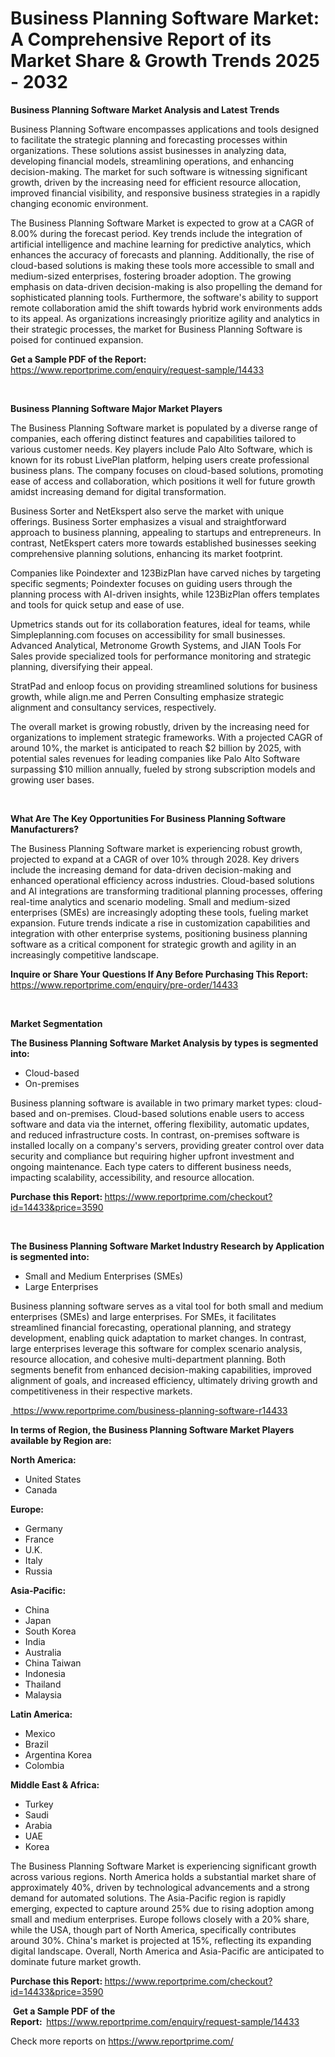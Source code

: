 <p><h1>Business Planning Software Market: A Comprehensive Report of its Market Share & Growth Trends 2025 - 2032</h1></p><p><strong>Business Planning Software Market Analysis and Latest Trends</strong></p>
<p><p>Business Planning Software encompasses applications and tools designed to facilitate the strategic planning and forecasting processes within organizations. These solutions assist businesses in analyzing data, developing financial models, streamlining operations, and enhancing decision-making. The market for such software is witnessing significant growth, driven by the increasing need for efficient resource allocation, improved financial visibility, and responsive business strategies in a rapidly changing economic environment.</p><p>The Business Planning Software Market is expected to grow at a CAGR of 8.00% during the forecast period. Key trends include the integration of artificial intelligence and machine learning for predictive analytics, which enhances the accuracy of forecasts and planning. Additionally, the rise of cloud-based solutions is making these tools more accessible to small and medium-sized enterprises, fostering broader adoption. The growing emphasis on data-driven decision-making is also propelling the demand for sophisticated planning tools. Furthermore, the software's ability to support remote collaboration amid the shift towards hybrid work environments adds to its appeal. As organizations increasingly prioritize agility and analytics in their strategic processes, the market for Business Planning Software is poised for continued expansion.</p></p>
<p><strong>Get a Sample PDF of the Report:&nbsp;</strong> <a href="https://www.reportprime.com/enquiry/request-sample/14433?utm_campaign=2774&utm_medium=2&utm_source=Github&utm_content=ia&utm_term=20032025&utm_id=business-planning-software">https://www.reportprime.com/enquiry/request-sample/14433</a></p>
<p>&nbsp;</p>
<p><strong>Business Planning Software Major Market Players</strong></p>
<p><p>The Business Planning Software market is populated by a diverse range of companies, each offering distinct features and capabilities tailored to various customer needs. Key players include Palo Alto Software, which is known for its robust LivePlan platform, helping users create professional business plans. The company focuses on cloud-based solutions, promoting ease of access and collaboration, which positions it well for future growth amidst increasing demand for digital transformation.</p><p>Business Sorter and NetEkspert also serve the market with unique offerings. Business Sorter emphasizes a visual and straightforward approach to business planning, appealing to startups and entrepreneurs. In contrast, NetEkspert caters more towards established businesses seeking comprehensive planning solutions, enhancing its market footprint.</p><p>Companies like Poindexter and 123BizPlan have carved niches by targeting specific segments; Poindexter focuses on guiding users through the planning process with AI-driven insights, while 123BizPlan offers templates and tools for quick setup and ease of use.</p><p>Upmetrics stands out for its collaboration features, ideal for teams, while Simpleplanning.com focuses on accessibility for small businesses. Advanced Analytical, Metronome Growth Systems, and JIAN Tools For Sales provide specialized tools for performance monitoring and strategic planning, diversifying their appeal.</p><p>StratPad and enloop focus on providing streamlined solutions for business growth, while align.me and Perren Consulting emphasize strategic alignment and consultancy services, respectively.</p><p>The overall market is growing robustly, driven by the increasing need for organizations to implement strategic frameworks. With a projected CAGR of around 10%, the market is anticipated to reach $2 billion by 2025, with potential sales revenues for leading companies like Palo Alto Software surpassing $10 million annually, fueled by strong subscription models and growing user bases.</p></p>
<p>&nbsp;</p>
<p><strong>What Are The Key Opportunities For Business Planning Software Manufacturers?</strong></p>
<p><p>The Business Planning Software market is experiencing robust growth, projected to expand at a CAGR of over 10% through 2028. Key drivers include the increasing demand for data-driven decision-making and enhanced operational efficiency across industries. Cloud-based solutions and AI integrations are transforming traditional planning processes, offering real-time analytics and scenario modeling. Small and medium-sized enterprises (SMEs) are increasingly adopting these tools, fueling market expansion. Future trends indicate a rise in customization capabilities and integration with other enterprise systems, positioning business planning software as a critical component for strategic growth and agility in an increasingly competitive landscape.</p></p>
<p><strong>Inquire or Share Your Questions If Any Before Purchasing This Report:</strong> <a href="https://www.reportprime.com/enquiry/pre-order/14433?utm_campaign=2774&utm_medium=2&utm_source=Github&utm_content=ia&utm_term=20032025&utm_id=business-planning-software">https://www.reportprime.com/enquiry/pre-order/14433</a></p>
<p>&nbsp;</p>
<p><strong>Market Segmentation</strong></p>
<p><strong>The Business Planning Software Market Analysis by types is segmented into:</strong></p>
<p><ul><li>Cloud-based</li><li>On-premises</li></ul></p>
<p><p>Business planning software is available in two primary market types: cloud-based and on-premises. Cloud-based solutions enable users to access software and data via the internet, offering flexibility, automatic updates, and reduced infrastructure costs. In contrast, on-premises software is installed locally on a company's servers, providing greater control over data security and compliance but requiring higher upfront investment and ongoing maintenance. Each type caters to different business needs, impacting scalability, accessibility, and resource allocation.</p></p>
<p><strong>Purchase this Report:&nbsp;</strong><a href="https://www.reportprime.com/checkout?id=14433&price=3590&utm_campaign=2774&utm_medium=2&utm_source=Github&utm_content=ia&utm_term=20032025&utm_id=business-planning-software">https://www.reportprime.com/checkout?id=14433&price=3590</a></p>
<p>&nbsp;</p>
<p><strong>The Business Planning Software Market Industry Research by Application is segmented into:</strong></p>
<p><ul><li>Small and Medium Enterprises (SMEs)</li><li>Large Enterprises</li></ul></p>
<p><p>Business planning software serves as a vital tool for both small and medium enterprises (SMEs) and large enterprises. For SMEs, it facilitates streamlined financial forecasting, operational planning, and strategy development, enabling quick adaptation to market changes. In contrast, large enterprises leverage this software for complex scenario analysis, resource allocation, and cohesive multi-department planning. Both segments benefit from enhanced decision-making capabilities, improved alignment of goals, and increased efficiency, ultimately driving growth and competitiveness in their respective markets.</p></p>
<p><a href="https://www.reportprime.com/business-planning-software-r14433?utm_campaign=2774&utm_medium=2&utm_source=Github&utm_content=ia&utm_term=20032025&utm_id=business-planning-software">&nbsp;https://www.reportprime.com/business-planning-software-r14433</a></p>
<p><strong>In terms of Region, the Business Planning Software Market Players available by Region are:</strong></p>
<p>
    <p> <strong> North America: </strong>
        <ul>
            <li>United States</li>
            <li>Canada</li>
        </ul>
        </p> 
    <p> <strong> Europe: </strong>
        <ul>
            <li>Germany</li>
            <li>France</li>
            <li>U.K.</li>
            <li>Italy</li>
            <li>Russia</li>
        </ul>
        </p> 
    <p> <strong> Asia-Pacific: </strong>
        <ul>
            <li>China</li>
            <li>Japan</li>
            <li>South Korea</li>
            <li>India</li>
            <li>Australia</li>
            <li>China Taiwan</li>
            <li>Indonesia</li>
            <li>Thailand</li>
            <li>Malaysia</li>
        </ul>
        </p> 
    <p> <strong> Latin America: </strong>
        <ul>
            <li>Mexico</li>
            <li>Brazil</li>
            <li>Argentina Korea</li>
            <li>Colombia</li>
        </ul>
        </p> 
    <p> <strong> Middle East & Africa: </strong>
        <ul>
            <li>Turkey</li>
            <li>Saudi</li>
            <li>Arabia</li>
            <li>UAE</li>
            <li>Korea</li>
        </ul>
    </p>
    </p>
<p><p>The Business Planning Software Market is experiencing significant growth across various regions. North America holds a substantial market share of approximately 40%, driven by technological advancements and a strong demand for automated solutions. The Asia-Pacific region is rapidly emerging, expected to capture around 25% due to rising adoption among small and medium enterprises. Europe follows closely with a 20% share, while the USA, though part of North America, specifically contributes around 30%. China's market is projected at 15%, reflecting its expanding digital landscape. Overall, North America and Asia-Pacific are anticipated to dominate future market growth.</p></p>
<p><strong>Purchase this Report: </strong><a href="https://www.reportprime.com/checkout?id=14433&price=3590&utm_campaign=2774&utm_medium=2&utm_source=Github&utm_content=ia&utm_term=20032025&utm_id=business-planning-software">https://www.reportprime.com/checkout?id=14433&price=3590</a></p>
<p>&nbsp;<strong>Get a Sample PDF of the Report:&nbsp;&nbsp;</strong><a href="https://www.reportprime.com/enquiry/request-sample/14433?utm_campaign=2774&utm_medium=2&utm_source=Github&utm_content=ia&utm_term=20032025&utm_id=business-planning-software">https://www.reportprime.com/enquiry/request-sample/14433</a></p>
<p><strong></strong></p>
<p>Check more reports on <a href="https://www.reportprime.com/?utm_campaign=2774&utm_medium=2&utm_source=Github&utm_content=ia&utm_term=20032025&utm_id=business-planning-software">https://www.reportprime.com/</a></p>